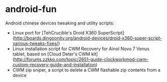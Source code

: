android-fun
=======

Android chinese devices tweaking and utility scripts:

- Linux port for [TehCrucible's Droid X360 SuperScript] (http://boards.dingoonity.org/android-devices/droid-x360-super-script-various-tweaks-fixes/)
- Linux installation script for CWM Recovery for Ainol Novo 7 Venus tablet, based on [Cloud Deter's CWM kit] (http://forums.zzkko.com/topic/2651-guide-clockworkmod-cwm-custom-recovery-guide-and-installation)
- CWM zip sniper, a script to delete a CWM flashable zip contents from a device
